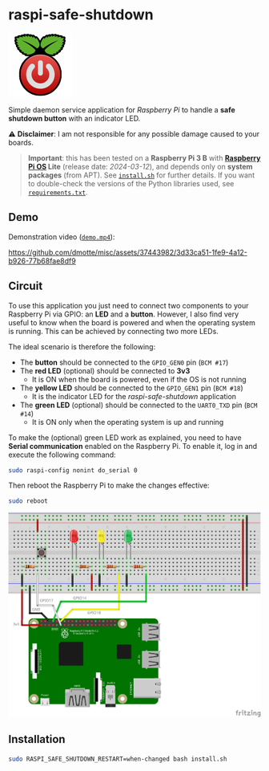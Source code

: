 # raspi-safe-shutdown

![icon](icon-128.png)

Simple daemon service application for _Raspberry Pi_ to handle a **safe shutdown button** with an indicator LED.

:warning: **Disclaimer**: I am not responsible for any possible damage caused to your boards.

> **Important**: this has been tested on a **Raspberry Pi 3 B** with **[Raspberry Pi OS](https://www.raspberrypi.com/software/operating-systems/) Lite** (release date: _2024-03-12_), and depends only on **system packages** (from APT). See [`install.sh`](install.sh) for further details. If you want to double-check the versions of the Python libraries used, see [`requirements.txt`](requirements.txt).

## Demo

Demonstration video ([`demo.mp4`](demo.mp4)):

https://github.com/dmotte/misc/assets/37443982/3d33ca51-1fe9-4a12-b926-77b68fae8df9

## Circuit

To use this application you just need to connect two components to your Raspberry Pi via GPIO: an **LED** and a **button**. However, I also find very useful to know when the board is powered and when the operating system is running. This can be achieved by connecting two more LEDs.

The ideal scenario is therefore the following:

- The **button** should be connected to the `GPIO_GEN0` pin (`BCM #17`)
- The **red LED** (optional) should be connected to **3v3**
  - It is ON when the board is powered, even if the OS is not running
- The **yellow LED** should be connected to the `GPIO_GEN1` pin (`BCM #18`)
  - It is the indicator LED for the _raspi-safe-shutdown_ application
- The **green LED** (optional) should be connected to the `UART0_TXD` pin (`BCM #14`)
  - It is ON only when the operating system is up and running

To make the (optional) green LED work as explained, you need to have **Serial communication** enabled on the Raspberry Pi. To enable it, log in and execute the following command:

```bash
sudo raspi-config nonint do_serial 0
```

Then reboot the Raspberry Pi to make the changes effective:

```bash
sudo reboot
```

![Circuit diagram](circuit_bb.png)

## Installation

```bash
sudo RASPI_SAFE_SHUTDOWN_RESTART=when-changed bash install.sh
```

